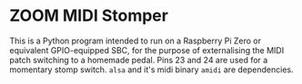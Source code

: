 # ZOOM MIDI Stomper

This is a Python program intended to run on a Raspberry Pi Zero or equivalent GPIO-equipped SBC, for the purpose of externalising the MIDI patch switching to a homemade pedal. Pins 23 and 24 are used for a momentary stomp switch. `alsa` and it's midi binary `amidi` are dependencies.
